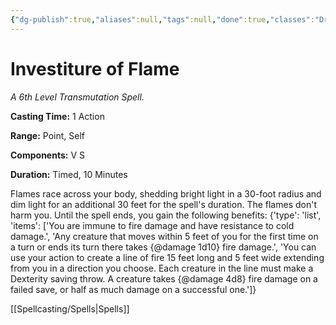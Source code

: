 ```yaml
---
{"dg-publish":true,"aliases":null,"tags":null,"done":true,"classes":"Druid, Sorcerer, Warlock, Wizard,","spellLevel":6,"school":"Transmutation","source":"XGE","permalink":"/spells/investiture-of-flame/","dgHomeLink":false,"dgPassFrontmatter":true}
---
```


# Investiture of Flame
*A 6th Level Transmutation Spell.*

**Casting Time:** 1 Action

**Range:** Point, Self

**Components:** V S 

**Duration:** Timed, 10 Minutes

Flames race across your body, shedding bright light in a 30-foot radius and dim light for an additional 30 feet for the spell's duration. The flames don't harm you. Until the spell ends, you gain the following benefits:
{'type': 'list', 'items': ['You are immune to fire damage and have resistance to cold damage.', 'Any creature that moves within 5 feet of you for the first time on a turn or ends its turn there takes {@damage 1d10} fire damage.', 'You can use your action to create a line of fire 15 feet long and 5 feet wide extending from you in a direction you choose. Each creature in the line must make a Dexterity saving throw. A creature takes {@damage 4d8} fire damage on a failed save, or half as much damage on a successful one.']}

[[Spellcasting/Spells|Spells]]